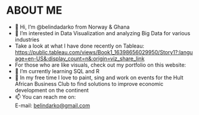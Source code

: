 # ABOUT ME

- 👋 Hi, I’m @belindadarko from Norway & Ghana
- 👀 I’m interested in Data Visualization and analyzing Big Data for various industries
- Take a look at what I have done recently on Tableau:<br>
https://public.tableau.com/views/Book1_16398656029950/Story1?:language=en-US&:display_count=n&:origin=viz_share_link
- For those who are like visuals, check out my portfolio on this website:
- 🌱 I’m currently learning SQL and R
- 💞️ In my free time I love to paint, sing and work on events for the Hult African Business Club to find solutions to improve economic development on the continent
- 📫 You can reach me on:<br>
E-mail:   belindarko@gmail.com<br>
